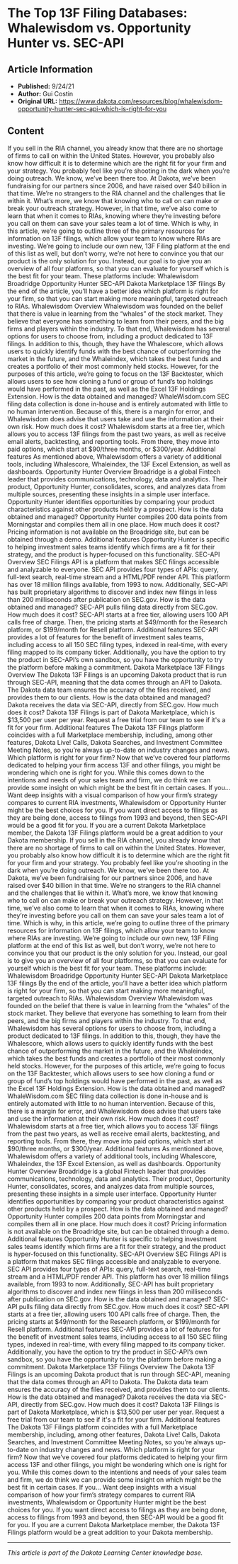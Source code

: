 # The Top 13F Filing Databases: Whalewisdom vs. Opportunity Hunter vs. SEC-API

## Article Information
- **Published:** 9/24/21
- **Author:** Gui Costin
- **Original URL:** https://www.dakota.com/resources/blog/whalewisdom-opportunity-hunter-sec-api-which-is-right-for-you

## Content

If you sell in the RIA channel, you already know that there are no shortage of firms to call on within the United States. However, you probably also know how difficult it is to determine which are the right fit for your firm and your strategy. You probably feel like you’re shooting in the dark when you’re doing outreach. We know, we’ve been there too. At Dakota, we’ve been fundraising for our partners since 2006, and have raised over $40 billion in that time. We’re no strangers to the RIA channel and the challenges that lie within it. What’s more, we know that knowing who to call on can make or break your outreach strategy. However, in that time, we’ve also come to learn that when it comes to RIAs, knowing where they’re investing before you call on them can save your sales team a lot of time. Which is why, in this article, we’re going to outline three of the primary resources for information on 13F filings, which allow your team to know where RIAs are investing. We’re going to include our own new, 13F Filing platform at the end of this list as well, but don’t worry, we’re not here to convince you that our product is the only solution for you. Instead, our goal is to give you an overview of all four platforms, so that you can evaluate for yourself which is the best fit for your team. These platforms include: Whalewisdom Broadridge Opportunity Hunter SEC-API Dakota Marketplace 13F filings By the end of the article, you’ll have a better idea which platform is right for your firm, so that you can start making more meaningful, targeted outreach to RIAs. Whalewisdom Overview Whalewisdom was founded on the belief that there is value in learning from the “whales” of the stock market. They believe that everyone has something to learn from their peers, and the big firms and players within the industry. To that end, Whalewisdom has several options for users to choose from, including a product dedicated to 13F filings. In addition to this, though, they have the Whalescore, which allows users to quickly identify funds with the best chance of outperforming the market in the future, and the Whaleindex, which takes the best funds and creates a portfolio of their most commonly held stocks. However, for the purposes of this article, we’re going to focus on the 13F Backtester, which allows users to see how cloning a fund or group of fund’s top holdings would have performed in the past, as well as the Excel 13F Holdings Extension. How is the data obtained and managed? WhaleWisdom.com SEC filing data collection is done in-house and is entirely automated with little to no human intervention. Because of this, there is a margin for error, and Whalewisdom does advise that users take and use the information at their own risk. How much does it cost? Whalewisdom starts at a free tier, which allows you to access 13F filings from the past two years, as well as receive email alerts, backtesting, and reporting tools. From there, they move into paid options, which start at $90/three months, or $300/year. Additional features As mentioned above, Whalewisdom offers a variety of additional tools, including Whalescore, Whaleindex, the 13F Excel Extension, as well as dashboards. Opportunity Hunter Overview Broadridge is a global Fintech leader that provides communications, technology, data and analytics. Their product, Opportunity Hunter, consolidates, scores, and analyzes data from multiple sources, presenting these insights in a simple user interface. Opportunity Hunter identifies opportunities by comparing your product characteristics against other products held by a prospect. How is the data obtained and managed? Opportunity Hunter compiles 200 data points from Morningstar and compiles them all in one place. How much does it cost? Pricing information is not available on the Broadridge site, but can be obtained through a demo. Additional features Opportunity Hunter is specific to helping investment sales teams identify which firms are a fit for their strategy, and the product is hyper-focused on this functionality. SEC-API Overview SEC Filings API is a platform that makes SEC filings accessible and analyzable to everyone. SEC API provides four types of APIs: query, full-text search, real-time stream and a HTML/PDF render API. This platform has over 18 million filings available, from 1993 to now. Additionally, SEC-API has built proprietary algorithms to discover and index new filings in less than 200 milliseconds after publication on SEC.gov. How is the data obtained and managed? SEC-API pulls filing data directly from SEC.gov. How much does it cost? SEC-API starts at a free tier, allowing users 100 API calls free of charge. Then, the pricing starts at $49/month for the Research platform, or $199/month for Resell platform. Additional features SEC-API provides a lot of features for the benefit of investment sales teams, including access to all 150 SEC filing types, indexed in real-time, with every filing mapped to its company ticker. Additionally, you have the option to try the product in SEC-API’s own sandbox, so you have the opportunity to try the platform before making a commitment. Dakota Marketplace 13F Filings Overview The Dakota 13F Filings is an upcoming Dakota product that is run through SEC-API, meaning that the data comes through an API to Dakota. The Dakota data team ensures the accuracy of the files received, and provides them to our clients. How is the data obtained and managed? Dakota receives the data via SEC-API, directly from SEC.gov. How much does it cost? Dakota 13F Filings is part of Dakota Marketplace, which is $13,500 per user per year. Request a free trial from our team to see if it's a fit for your firm. Additional features The Dakota 13F Filings platform coincides with a full Marketplace membership, including, among other features, Dakota Live! Calls, Dakota Searches, and Investment Committee Meeting Notes, so you’re always up-to-date on industry changes and news. Which platform is right for your firm? Now that we’ve covered four platforms dedicated to helping your firm access 13F and other filings, you might be wondering which one is right for you. While this comes down to the intentions and needs of your sales team and firm, we do think we can provide some insight on which might be the best fit in certain cases. If you… Want deep insights with a visual comparison of how your firm’s strategy compares to current RIA investments, Whalewisdom or Opportunity Hunter might be the best choices for you. If you want direct access to filings as they are being done, access to filings from 1993 and beyond, then SEC-API would be a good fit for you. If you are a current Dakota Marketplace member, the Dakota 13F Filings platform would be a great addition to your Dakota membership. If you sell in the RIA channel, you already know that there are no shortage of firms to call on within the United States. However, you probably also know how difficult it is to determine which are the right fit for your firm and your strategy. You probably feel like you’re shooting in the dark when you’re doing outreach. We know, we’ve been there too. At Dakota, we’ve been fundraising for our partners since 2006, and have raised over $40 billion in that time. We’re no strangers to the RIA channel and the challenges that lie within it. What’s more, we know that knowing who to call on can make or break your outreach strategy. However, in that time, we’ve also come to learn that when it comes to RIAs, knowing where they’re investing before you call on them can save your sales team a lot of time. Which is why, in this article, we’re going to outline three of the primary resources for information on 13F filings, which allow your team to know where RIAs are investing. We’re going to include our own new, 13F Filing platform at the end of this list as well, but don’t worry, we’re not here to convince you that our product is the only solution for you. Instead, our goal is to give you an overview of all four platforms, so that you can evaluate for yourself which is the best fit for your team. These platforms include: Whalewisdom Broadridge Opportunity Hunter SEC-API Dakota Marketplace 13F filings By the end of the article, you’ll have a better idea which platform is right for your firm, so that you can start making more meaningful, targeted outreach to RIAs. Whalewisdom Overview Whalewisdom was founded on the belief that there is value in learning from the “whales” of the stock market. They believe that everyone has something to learn from their peers, and the big firms and players within the industry. To that end, Whalewisdom has several options for users to choose from, including a product dedicated to 13F filings. In addition to this, though, they have the Whalescore, which allows users to quickly identify funds with the best chance of outperforming the market in the future, and the Whaleindex, which takes the best funds and creates a portfolio of their most commonly held stocks. However, for the purposes of this article, we’re going to focus on the 13F Backtester, which allows users to see how cloning a fund or group of fund’s top holdings would have performed in the past, as well as the Excel 13F Holdings Extension. How is the data obtained and managed? WhaleWisdom.com SEC filing data collection is done in-house and is entirely automated with little to no human intervention. Because of this, there is a margin for error, and Whalewisdom does advise that users take and use the information at their own risk. How much does it cost? Whalewisdom starts at a free tier, which allows you to access 13F filings from the past two years, as well as receive email alerts, backtesting, and reporting tools. From there, they move into paid options, which start at $90/three months, or $300/year. Additional features As mentioned above, Whalewisdom offers a variety of additional tools, including Whalescore, Whaleindex, the 13F Excel Extension, as well as dashboards. Opportunity Hunter Overview Broadridge is a global Fintech leader that provides communications, technology, data and analytics. Their product, Opportunity Hunter, consolidates, scores, and analyzes data from multiple sources, presenting these insights in a simple user interface. Opportunity Hunter identifies opportunities by comparing your product characteristics against other products held by a prospect. How is the data obtained and managed? Opportunity Hunter compiles 200 data points from Morningstar and compiles them all in one place. How much does it cost? Pricing information is not available on the Broadridge site, but can be obtained through a demo. Additional features Opportunity Hunter is specific to helping investment sales teams identify which firms are a fit for their strategy, and the product is hyper-focused on this functionality. SEC-API Overview SEC Filings API is a platform that makes SEC filings accessible and analyzable to everyone. SEC API provides four types of APIs: query, full-text search, real-time stream and a HTML/PDF render API. This platform has over 18 million filings available, from 1993 to now. Additionally, SEC-API has built proprietary algorithms to discover and index new filings in less than 200 milliseconds after publication on SEC.gov. How is the data obtained and managed? SEC-API pulls filing data directly from SEC.gov. How much does it cost? SEC-API starts at a free tier, allowing users 100 API calls free of charge. Then, the pricing starts at $49/month for the Research platform, or $199/month for Resell platform. Additional features SEC-API provides a lot of features for the benefit of investment sales teams, including access to all 150 SEC filing types, indexed in real-time, with every filing mapped to its company ticker. Additionally, you have the option to try the product in SEC-API’s own sandbox, so you have the opportunity to try the platform before making a commitment. Dakota Marketplace 13F Filings Overview The Dakota 13F Filings is an upcoming Dakota product that is run through SEC-API, meaning that the data comes through an API to Dakota. The Dakota data team ensures the accuracy of the files received, and provides them to our clients. How is the data obtained and managed? Dakota receives the data via SEC-API, directly from SEC.gov. How much does it cost? Dakota 13F Filings is part of Dakota Marketplace, which is $13,500 per user per year. Request a free trial from our team to see if it's a fit for your firm. Additional features The Dakota 13F Filings platform coincides with a full Marketplace membership, including, among other features, Dakota Live! Calls, Dakota Searches, and Investment Committee Meeting Notes, so you’re always up-to-date on industry changes and news. Which platform is right for your firm? Now that we’ve covered four platforms dedicated to helping your firm access 13F and other filings, you might be wondering which one is right for you. While this comes down to the intentions and needs of your sales team and firm, we do think we can provide some insight on which might be the best fit in certain cases. If you… Want deep insights with a visual comparison of how your firm’s strategy compares to current RIA investments, Whalewisdom or Opportunity Hunter might be the best choices for you. If you want direct access to filings as they are being done, access to filings from 1993 and beyond, then SEC-API would be a good fit for you. If you are a current Dakota Marketplace member, the Dakota 13F Filings platform would be a great addition to your Dakota membership.

---

*This article is part of the Dakota Learning Center knowledge base.*